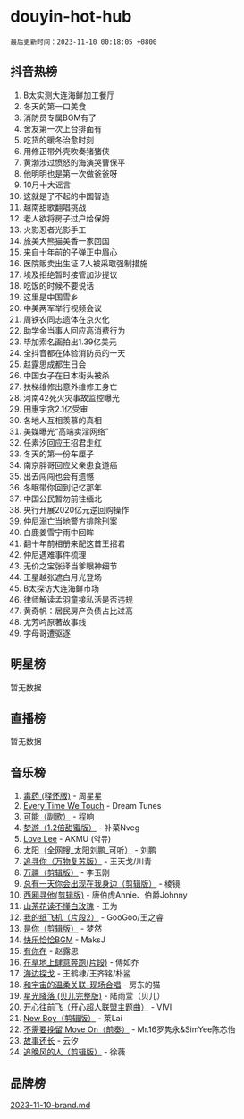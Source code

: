# douyin-hot-hub

`最后更新时间：2023-11-10 00:18:05 +0800`

## 抖音热榜

1. B太实测大连海鲜加工餐厅
1. 冬天的第一口美食
1. 消防员专属BGM有了
1. 舍友第一次上台排面有
1. 吃货的暖冬治愈时刻
1. 用修正带外壳吹奏猪猪侠
1. 黄渤涉过愤怒的海演哭曹保平
1. 他明明也是第一次做爸爸呀
1. 10月十大谣言
1. 这就是了不起的中国智造
1. 越南甜歌翻唱挑战
1. 老人欲将房子过户给保姆
1. 火影忍者光影手工
1. 旅美大熊猫美香一家回国
1. 来自十年前的子弹正中眉心
1. 医院贩卖出生证 7人被采取强制措施
1. 埃及拒绝暂时接管加沙提议
1. 吃饭的时候不要说话
1. 这里是中国雪乡
1. 中美两军举行视频会议
1. 周铁农同志遗体在京火化
1. 助学金当事人回应高消费行为
1. 毕加索名画拍出1.39亿美元
1. 全抖音都在体验消防员的一天
1. 赵露思成都生日会
1. 中国女子在日本街头被杀
1. 扶梯维修出意外维修工身亡
1. 河南42死火灾事故监控曝光
1. 田惠宇贪2.1亿受审
1. 各地人互相羡慕的真相
1. 美媒曝光“高端卖淫网络”
1. 任素汐回应王招君走红
1. 冬天的第一份车厘子
1. 南京胖哥回应父亲患食道癌
1. 出去闯闯也会有遗憾
1. 冬眠带你回到记忆那年
1. 中国公民暂勿前往缅北
1. 央行开展2020亿元逆回购操作
1. 仲尼溺亡当地警方排除刑案
1. 白鹿姜雪宁雨中回眸
1. 翻十年前相册来配这首王招君
1. 仲尼遇难事件梳理
1. 无价之宝张译当爹眼神细节
1. 王星越张遮白月光登场
1. B太探访大连海鲜市场
1. 律师解读孟羽童接私活是否违规
1. 黄奇帆：居民房产负债占比过高
1. 尤芳吟原著故事线
1. 字母哥遭驱逐

## 明星榜

暂无数据

## 直播榜

暂无数据

## 音乐榜

1. [毒药 (释怀版)](https://sf6-cdn-tos.douyinstatic.com/obj/tos-cn-ve-2774/oYILMEAzspdZBIzy4frJNB8ZHPHWAhiwowd4Ad) - 周星星
1. [Every Time We Touch](https://sf6-cdn-tos.douyinstatic.com/obj/tos-cn-ve-2774/ogN6lUKQeBBfEVhIOMikG1CcJjugxk1tztZyhP) - Dream Tunes
1. [可能（副歌）](https://sf6-cdn-tos.douyinstatic.com/obj/tos-cn-ve-2774/cde1731888894259b333569393c2fb51) - 程响
1. [梦游（1.2倍甜蜜版）](https://sf3-cdn-tos.douyinstatic.com/obj/tos-cn-ve-2774/o4gyAUm8hwufoEABmwVIiQtHsFuGzAEEWtNMzo) - 补菜Nveg
1. [Love Lee](https://sf3-cdn-tos.douyinstatic.com/obj/tos-cn-ve-2774/o05GbkJGbCBTdDnMtB0fwOYgkeZp23vrWQDQBS) - AKMU (악뮤)
1. [太阳（全网搜_太阳刘鹏_可听）](https://sf6-cdn-tos.douyinstatic.com/obj/tos-cn-ve-2774/ogWbyIQnlBFImVbeDocRdCIYtBHlbJXgfZMvgz) - 刘鹏
1. [追寻你（万物复苏版）](https://sf6-cdn-tos.douyinstatic.com/obj/tos-cn-ve-2774/oYeAZJsbjIDit9APmBg8u6uDUQnHmoCf3gbo74) - 王天戈/川青
1. [万疆（剪辑版）](https://sf6-cdn-tos.douyinstatic.com/obj/tos-cn-ve-2774/ooG7oVgFlDTelKCjCsTTobQvbdtj1BBQXnfZd8) - 李玉刚
1. [总有一天你会出现在我身边（剪辑版）](https://sf3-cdn-tos.douyinstatic.com/obj/tos-cn-ve-2774/oMLsHwhWW7CYoAhoWB9EXUQIzNBsfAJxpAoxCU) - 棱镜
1. [西厢寻他(剪辑版)](https://sf3-cdn-tos.douyinstatic.com/obj/tos-cn-ve-2774/oUsAVfAQKlRNxEv5qxvIB8o5qmIWUcXbzJKJhw) - 唐伯虎Annie、伯爵Johnny
1. [山茶花读不懂白玫瑰](https://sf6-cdn-tos.douyinstatic.com/obj/tos-cn-ve-2774/osfn8B7DktrRHEPJgPCfDbw7QDQEkwC16BxZg9) - 王为
1. [我的纸飞机（片段2）](https://sf6-cdn-tos.douyinstatic.com/obj/tos-cn-ve-2774/oM2ZrKcg2CD5AeRB2gkeXOFB1IxAGJdZPazYHf) - GooGoo/王之睿
1. [是你（剪辑版）](https://sf6-cdn-tos.douyinstatic.com/obj/tos-cn-ve-2774/46019dae783c4c969944217fe1cfafc4) - 梦然
1. [快乐恰恰BGM](https://sf6-cdn-tos.douyinstatic.com/obj/tos-cn-ve-2774/07b173ca7d2f40f3ba0b97ac7fa3a44a) - MaksJ
1. [有你在](https://sf6-cdn-tos.douyinstatic.com/obj/tos-cn-ve-2774/o8zImmNsI8B0yfAW5FKAB1oBhkMAlIrwsZEi1V) - 赵露思
1. [在草地上肆意奔跑(片段)](https://sf6-cdn-tos.douyinstatic.com/obj/tos-cn-ve-2774/8831d494742f45dabdfa8adb8b817259) - 傅如乔
1. [海边探戈](https://sf6-cdn-tos.douyinstatic.com/obj/tos-cn-ve-2774/os9gE0VQCGqt6VQkZDyBBYvfSDY0QFe3vVmubn) - 王鹤棣/王齐铭/朴鲨
1. [和宇宙的温柔关联-现场合唱](https://sf6-cdn-tos.douyinstatic.com/obj/tos-cn-ve-2774/o0hONGDYQBgk0e5bqDeQOonVmncA6tC2nBwZLT) - 房东的猫
1. [星光降落 (贝儿完整版)](https://sf6-cdn-tos.douyinstatic.com/obj/tos-cn-ve-2774/okwB9hAwyAtsFFkFBzAX1hOOfQuIoMNs0W2Mwr) - 陆雨萱（贝儿）
1. [开心往前飞（开心超人联盟主题曲）](https://sf6-cdn-tos.douyinstatic.com/obj/tos-cn-ve-2774/9d8fb7c82cf1421fb93a9fe925275e0a) - VIVI
1. [New Boy（剪辑版）](https://sf6-cdn-tos.douyinstatic.com/obj/tos-cn-ve-2774/oAozkaGFcPxBerw7nBQfYf8z6CgCZAblDka2cl) - 莱Lai
1. [不需要挽留 Move On（前奏）](https://sf6-cdn-tos.douyinstatic.com/obj/tos-cn-ve-2774/ooCBhgCCkF4nExzQL9WZSUbitfA8IsDkgQIYhe) - Mr.16罗隽永&SimYee陈芯怡
1. [故事还长](https://sf6-cdn-tos.douyinstatic.com/obj/tos-cn-ve-2774/30a26758c8594f0ab81ac675c33ee2c5) - 云汐
1. [追晚风的人（剪辑版）](https://sf6-cdn-tos.douyinstatic.com/obj/tos-cn-ve-2774/560835060af84ac29cd5c12e2a98f7eb) - 徐薇

## 品牌榜

[2023-11-10-brand.md](2023-11-10-brand.md)
